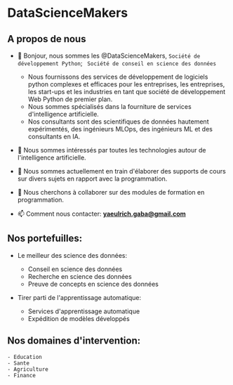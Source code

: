 # DataScienceMakers

## A propos de nous

- 👋 Bonjour, nous sommes les @DataScienceMakers, `Société de développement Python`;  ` Société de conseil en science des données`
     - Nous fournissons des services de développement de logiciels python complexes et efficaces pour les entreprises, les entreprises, les start-ups et les industries en tant que société de développement Web Python de premier plan. 
     - Nous sommes spécialisés dans la fourniture de services d'intelligence artificielle. 
     - Nos consultants sont des scientifiques de données hautement expérimentés, des ingénieurs MLOps, des ingénieurs ML et des consultants en IA.
    
- 👀 Nous sommes intéressés par toutes les technologies autour de l'intelligence artificielle.
- 🌱 Nous sommes actuellement en train d'élaborer des supports de cours sur divers sujets en rapport avec la programmation.
- 💞️ Nous cherchons à collaborer sur des modules de formation en programmation.
- 📫 Comment nous contacter: **yaeulrich.gaba@gmail.com** 



## Nos portefuilles:
  
- Le meilleur des science des données:
    - Conseil en science des données
    - Recherche en science des données
    - Preuve de concepts en science des données

- Tirer parti de l'apprentissage automatique:
    - Services d'apprentissage automatique
    - Expédition de modèles développés
 
## Nos domaines d'intervention:
    - Education
    - Sante
    - Agriculture
    - Finance




